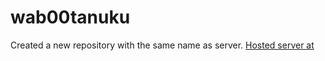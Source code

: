 # wab00tanuku
Created a new repository with the same name as server.
[Hosted server at](https://wab00tanuku.herokuapp.com)